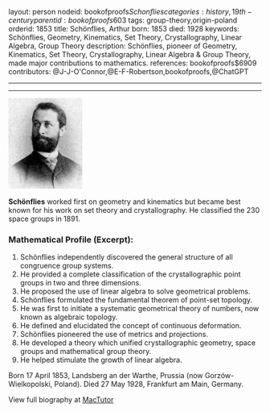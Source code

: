 layout: person
nodeid: bookofproofs$Schonflies
categories: history,19th-century
parentid: bookofproofs$603
tags: group-theory,origin-poland
orderid: 1853
title: Schönflies, Arthur
born: 1853
died: 1928
keywords: Schönflies, Geometry, Kinematics, Set Theory, Crystallography, Linear Algebra, Group Theory
description: Schönflies, pioneer of Geometry, Kinematics, Set Theory, Crystallography, Linear Algebra & Group Theory, made major contributions to mathematics.
references: bookofproofs$6909
contributors: @J-J-O'Connor,@E-F-Robertson,bookofproofs,@ChatGPT

---



---

![Schonflies.jpg](https://github.com/bookofproofs/bookofproofs.github.io/blob/main/_sources/_assets/images/portraits/Schonflies.jpg?raw=true)

**Schönflies** worked first on geometry and kinematics but became best known for his work on set theory and crystallography. He classified the 230 space groups in 1891.

### Mathematical Profile (Excerpt):
1. Schönflies independently discovered the general structure of all congruence group systems.
2. He provided a complete classification of the crystallographic point groups in two and three dimensions.
3. He proposed the use of linear algebra to solve geometrical problems.
4. Schönflies formulated the fundamental theorem of point-set topology.
5. He was first to initiate a systematic geometrical theory of numbers, now known as algebraic topology.
6. He defined and elucidated the concept of continuous deformation.
7. Schönflies pioneered the use of metrics and projections. 
8. He developed a theory which unified crystallographic geometry, space groups and mathematical group theory. 
9. He helped stimulate the growth of linear algebra.

Born 17 April 1853, Landsberg an der Warthe, Prussia (now Gorzów-Wielkopolski, Poland). Died 27 May 1928, Frankfurt am Main, Germany.

View full biography at [MacTutor](https://mathshistory.st-andrews.ac.uk/Biographies/Schonflies/)
